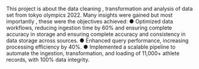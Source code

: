 This project is about the data cleaning , transformation and analysis of data set from tokyo olympics 2022. Many insights were gained but most importantly , these were the objectives achieved:
● Optimized data workflows, reducing ingestion time by 60% and ensuring complete accuracy in storage and ensuring complete accuracy and consistency in data storage across sources.
● Enhanced query performance, increasing processing efficiency by 40%.
● Implemented a scalable pipeline to automate the ingestion, transformation, and loading of 11,000+ athlete records, with 100% data integrity.
